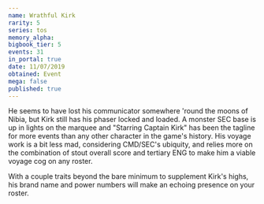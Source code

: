 ```yaml
---
name: Wrathful Kirk
rarity: 5
series: tos
memory_alpha:
bigbook_tier: 5
events: 31
in_portal: true
date: 11/07/2019
obtained: Event
mega: false
published: true
---
```


He seems to have lost his communicator somewhere 'round the moons of Nibia, but Kirk still has his phaser locked and loaded. A monster SEC base is up in lights on the marquee and "Starring Captain Kirk" has been the tagline for more events than any other character in the game's history. His voyage work is a bit less mad, considering CMD/SEC's ubiquity, and relies more on the combination of stout overall score and tertiary ENG to make him a viable voyage cog on any roster.

With a couple traits beyond the bare minimum to supplement Kirk's highs, his brand name and power numbers will make an echoing presence on your roster.
